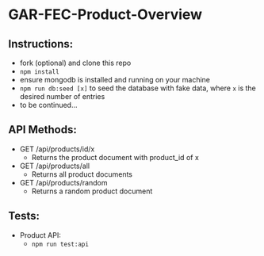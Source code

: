 # GAR-FEC-Product-Overview

## Instructions:
- fork (optional) and clone this repo
- `npm install`
- ensure mongodb is installed and running on your machine
- `npm run db:seed [x]` to seed the database with fake data, where `x` is the desired number of entries
- to be continued...

## API Methods:
- GET /api/products/id/x
  - Returns the product document with product_id of x
- GET /api/products/all
  - Returns all product documents
- GET /api/products/random
  - Returns a random product document

## Tests:
- Product API:
  - `npm run test:api`
